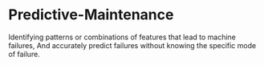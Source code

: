 # Predictive-Maintenance
Identifying patterns or combinations of features that lead to machine failures, And accurately predict failures without knowing the specific mode of failure.

